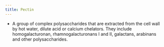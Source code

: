 ```yaml
---
title: Pectin
---
```


- A group of complex polysaccharides that are extracted from the cell wall by hot water, dilute acid or calcium chelators. They include homogalacturonan, rhamnogalacturonans I and II, galactans, arabinans and other polysaccharides.